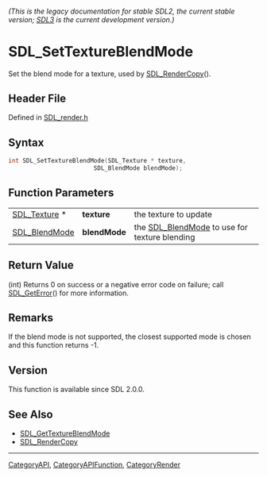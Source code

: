 ###### (This is the legacy documentation for stable SDL2, the current stable version; [SDL3](https://wiki.libsdl.org/SDL3/) is the current development version.)
# SDL_SetTextureBlendMode

Set the blend mode for a texture, used by [SDL_RenderCopy](SDL_RenderCopy)().

## Header File

Defined in [SDL_render.h](https://github.com/libsdl-org/SDL/blob/SDL2/include/SDL_render.h)

## Syntax

```c
int SDL_SetTextureBlendMode(SDL_Texture * texture,
                        SDL_BlendMode blendMode);
```

## Function Parameters

|                                |               |                                                                |
| ------------------------------ | ------------- | -------------------------------------------------------------- |
| [SDL_Texture](SDL_Texture) *   | **texture**   | the texture to update                                          |
| [SDL_BlendMode](SDL_BlendMode) | **blendMode** | the [SDL_BlendMode](SDL_BlendMode) to use for texture blending |

## Return Value

(int) Returns 0 on success or a negative error code on failure; call
[SDL_GetError](SDL_GetError)() for more information.

## Remarks

If the blend mode is not supported, the closest supported mode is chosen
and this function returns -1.

## Version

This function is available since SDL 2.0.0.

## See Also

- [SDL_GetTextureBlendMode](SDL_GetTextureBlendMode)
- [SDL_RenderCopy](SDL_RenderCopy)

----
[CategoryAPI](CategoryAPI), [CategoryAPIFunction](CategoryAPIFunction), [CategoryRender](CategoryRender)


